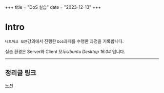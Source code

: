 +++
title = "DoS 실습"
date = "2023-12-13"
+++

# Intro
`네트워크 보안`강의에서 진행한 `DoS`과제를 수행한 과정을 기록합니다.

실습 환경은 Server와 Client 모두*Ubuntu Desktop 16.04* 입니다.

<!-- # TCP Syn Flooding -->

---

## 정리글 링크
[노션](https://c0np4nn4.notion.site/c0np4nn4/DoS-8aca83031c774e038815862d71f15c47)
